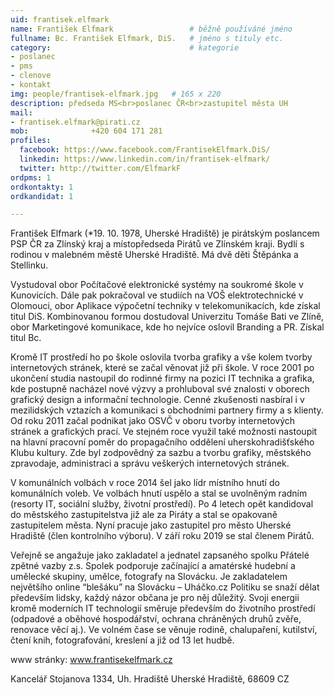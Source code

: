 ```yaml
---
uid: frantisek.elfmark
name: František Elfmark               	# běžně používáné jméno
fullname: Bc. František Elfmark, DiS.  	# jméno s tituly etc.
category:                               # kategorie
- poslanec
- pms
- clenove
- kontakt
img: people/frantisek-elfmark.jpg   # 165 x 220
description: předseda MS<br>poslanec ČR<br>zastupitel města UH         	# kratký popis, max 160 znaků
mail:
- frantisek.elfmark@pirati.cz
mob:			  +420 604 171 281
profiles:
  facebook: https://www.facebook.com/FrantisekElfmark.DiS/
  linkedin: https://www.linkedin.com/in/frantisek-elfmark/
  twitter: http://twitter.com/ElfmarkF
ordpms: 1
ordkontakty: 1
ordkandidat: 1

---
```



František Elfmark (*19. 10. 1978, Uherské Hradiště) je pirátským poslancem PSP ČR za Zlínský kraj a místopředseda Pirátů ve Zlínském kraji. Bydlí s rodinou v malebném městě Uherské Hradiště. Má dvě děti Štěpánka a Stellinku.

Vystudoval obor Počítačové elektronické systémy na soukromé škole v Kunovicích. Dále pak pokračoval ve studiích na VOŠ elektrotechnické v Olomouci, obor Aplikace výpočetní techniky v telekomunikacích, kde získal titul DiS. Kombinovanou formou dostudoval Univerzitu Tomáše Bati ve Zlíně, obor Marketingové komunikace, kde ho nejvíce oslovil Branding a PR. Získal titul Bc.

Kromě IT prostředí ho po škole oslovila tvorba grafiky a vše kolem tvorby internetových stránek, které se začal věnovat již při škole. V roce 2001 po ukončení studia nastoupil do rodinné firmy na pozici IT technika a grafika, kde postupně nacházel nové výzvy a prohluboval své znalosti v oborech grafický design a informační technologie. Cenné zkušenosti nasbíral i v mezilidských vztazích a komunikaci s obchodními partnery firmy a s klienty. Od roku 2011 začal podnikat jako OSVČ v oboru tvorby internetových stránek a grafických prací. Ve stejném roce využil také možnosti nastoupit na hlavní pracovní poměr do propagačního oddělení uherskohradišťského Klubu kultury. Zde byl zodpovědný za sazbu a tvorbu grafiky, městského zpravodaje, administraci a správu veškerých internetových stránek.

V komunálních volbách v roce 2014 šel jako lídr místního hnutí do komunálních voleb. Ve volbách hnutí uspělo a stal se uvolněným radním (resorty IT, sociální služby, životní prostředí). Po 4 letech opět kandidoval do městského zastupitelstva již ale za Piráty a stal se opakovaně zastupitelem města. Nyní pracuje jako zastupitel pro město Uherské Hradiště (člen kontrolního výboru). V září roku 2019 se stal členem Pirátů.

Veřejně se angažuje jako zakladatel a jednatel zapsaného spolku Přátelé zpětné vazby z.s. Spolek podporuje začínající a amatérské hudební a umělecké skupiny, umělce, fotografy na Slovácku. Je zakladatelem největšího online “blešáku” na Slovácku – Uháčko.cz
Politiku se snaží dělat především lidsky, každý názor občana je pro něj důležitý. Svoji energii kromě moderních IT technologií směruje především do životního prostředí (odpadové a oběhové hospodářství, ochrana chráněných druhů zvěře, renovace věcí aj.). Ve volném čase se věnuje rodině, chalupaření, kutilství, čtení knih, fotografování, kreslení a již od 13 let hudbě.

www stránky: www.frantisekelfmark.cz

Kancelář
Stojanova 1334, Uh. Hradiště
Uherské Hradiště, 68609
CZ
